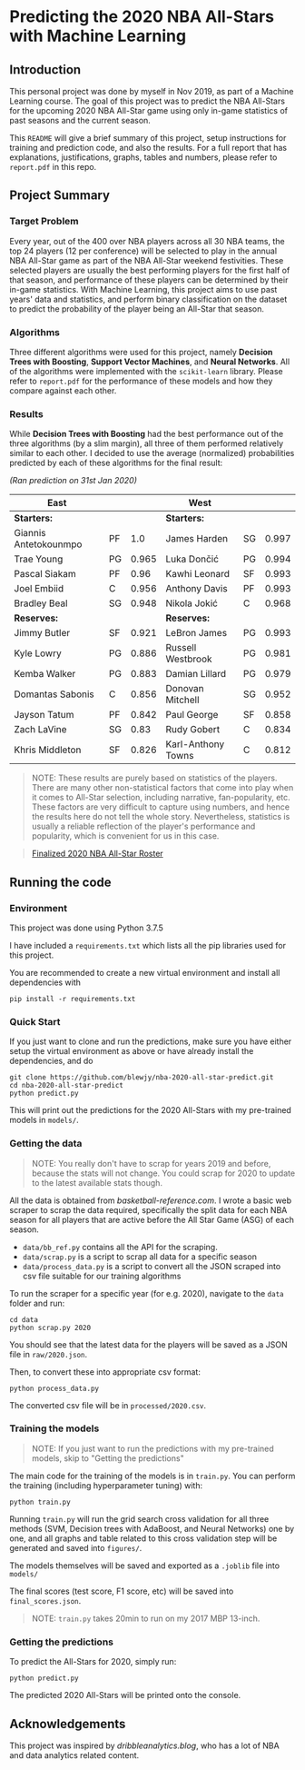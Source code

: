 # Predicting the 2020 NBA All-Stars with Machine Learning

## Introduction

This personal project was done by myself in Nov 2019, as part of a Machine Learning course. The goal of this project was to predict the NBA All-Stars for the upcoming 2020 NBA All-Star game using only in-game statistics of past seasons and the current season.

This `README` will give a brief summary of this project, setup instructions for training and prediction code, and also the results. For a full report that has explanations, justifications, graphs, tables and numbers, please refer to `report.pdf` in this repo.

## Project Summary

### Target Problem

Every year, out of the 400 over NBA players across all 30 NBA teams, the top 24 players (12 per conference) will be selected to play in the annual NBA All-Star game as part of the NBA All-Star weekend festivities. These selected players are usually the best performing players for the first half of that season, and performance of these players can be determined by their in-game statistics. With Machine Learning, this project aims to use past years' data and statistics, and perform binary classification on the dataset to predict the probability of the player being an All-Star that season.

### Algorithms

Three different algorithms were used for this project, namely **Decision Trees with Boosting**, **Support Vector Machines**, and **Neural Networks**. All of the algorithms were implemented with the `scikit-learn` library. Please refer to `report.pdf` for the performance of these models and how they compare against each other. 

### Results

While **Decision Trees with Boosting** had the best performance out of the three algorithms (by a slim margin), all three of them performed relatively similar to each other. I decided to use the average (normalized) probabilities predicted by each of these algorithms for the final result:

*(Ran prediction on 31st Jan 2020)*

| **East**              |     |       | **West**           |     |       |
| --------------------- | --- | ----- | ------------------ | --- | ----- |
| **Starters:**         |     |       | **Starters:**      |     |       |
| Giannis Antetokounmpo | PF  | 1.0   | James Harden       | SG  | 0.997 |
| Trae Young            | PG  | 0.965 | Luka Dončić        | PG  | 0.994 |
| Pascal Siakam         | PF  | 0.96  | Kawhi Leonard      | SF  | 0.993 |
| Joel Embiid           | C   | 0.956 | Anthony Davis      | PF  | 0.993 |
| Bradley Beal          | SG  | 0.948 | Nikola Jokić       | C   | 0.968 |
| **Reserves:**         |     |       | **Reserves:**      |     |       |
| Jimmy Butler          | SF  | 0.921 | LeBron James       | PG  | 0.993 |
| Kyle Lowry            | PG  | 0.886 | Russell Westbrook  | PG  | 0.981 |
| Kemba Walker          | PG  | 0.883 | Damian Lillard     | PG  | 0.979 |
| Domantas Sabonis      | C   | 0.856 | Donovan Mitchell   | SG  | 0.952 |
| Jayson Tatum          | PF  | 0.842 | Paul George        | SF  | 0.858 |
| Zach LaVine           | SG  | 0.83  | Rudy Gobert        | C   | 0.834 |
| Khris Middleton       | SF  | 0.826 | Karl-Anthony Towns | C   | 0.812 |

> NOTE: These results are purely based on statistics of the players. There are many other non-statistical factors that come into play when it comes to All-Star selection, including narrative, fan-popularity, etc. These factors are very difficult to capture using numbers, and hence the results here do not tell the whole story. Nevertheless, statistics is usually a reliable reflection of the player's performance and popularity, which is convenient for us in this case. 

> [Finalized 2020 NBA All-Star Roster](https://www.nba.com/allstar/2020/roster#/)

## Running the code

### Environment 

This project was done using Python 3.7.5

I have included a `requirements.txt` which lists all the pip libraries used for this project. 

You are recommended to create a new virtual environment and install all dependencies with 

```
pip install -r requirements.txt
```

### Quick Start

If you just want to clone and run the predictions, make sure you have either setup the virtual environment as above or have already install the dependencies, and do

```
git clone https://github.com/blewjy/nba-2020-all-star-predict.git
cd nba-2020-all-star-predict
python predict.py
```

This will print out the predictions for the 2020 All-Stars with my pre-trained models in `models/`.

### Getting the data

> NOTE: You really don't have to scrap for years 2019 and before, because the stats will not change. You could scrap for 2020 to update to the latest available stats though.

All the data is obtained from *basketball-reference.com*. I wrote a basic web scraper to scrap the data required, specifically the split data for each NBA season for all players that are active before the All Star Game (ASG) of each season. 

- `data/bb_ref.py` contains all the API for the scraping.
- `data/scrap.py` is a script to scrap all data for a specific season
- `data/process_data.py` is a script to convert all the JSON scraped into csv file suitable for our training algorithms

To run the scraper for a specific year (for e.g. 2020), navigate to the `data` folder and run:

```
cd data
python scrap.py 2020
```

You should see that the latest data for the players will be saved as a JSON file in `raw/2020.json`.

Then, to convert these into appropriate csv format:

```
python process_data.py
```

The converted csv file will be in `processed/2020.csv`.

### Training the models

> NOTE: If you just want to run the predictions with my pre-trained models, skip to "Getting the predictions"

The main code for the training of the models is in `train.py`. You can perform the training (including hyperparameter tuning) with:

```
python train.py
```

Running `train.py` will run the grid search cross validation for all three methods (SVM, Decision trees with AdaBoost, and Neural Networks) one by one, and all graphs and table related to this cross validation step will be generated and saved into `figures/`.

The models themselves will be saved and exported as a `.joblib` file into `models/`

The final scores (test score, F1 score, etc) will be saved into `final_scores.json`.

> NOTE: `train.py` takes 20min to run on my 2017 MBP 13-inch.

### Getting the predictions

To predict the All-Stars for 2020, simply run:

```
python predict.py
```

The predicted 2020 All-Stars will be printed onto the console.

## Acknowledgements

This project was inspired by *dribbleanalytics.blog*, who has a lot of NBA and data analytics related content.